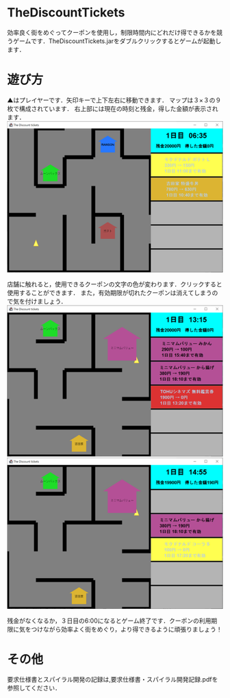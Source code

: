 # TheDiscountTickets
効率良く街をめぐってクーポンを使用し，制限時間内にどれだけ得できるかを競うゲームです．TheDiscountTickets.jarをダブルクリックするとゲームが起動します．

# 遊び方
▲はプレイヤーです．矢印キーで上下左右に移動できます．  マップは３×３の９枚で構成されています．
右上部には現在の時刻と残金，得した金額が表示されます．  
![Image 1](/images/image1.png)


店舗に触れると，使用できるクーポンの文字の色が変わります．クリックすると使用することができます． また，有効期限が切れたクーポンは消えてしまうので気を付けましょう．  
![Image 2](/images/image2.png)
![Image 3](/images/image3.png)

残金がなくなるか，３日目の6:00になるとゲーム終了です．クーポンの利用期限に気をつけながら効率よく街をめぐり，より得できるように頑張りましょう！

# その他
要求仕様書とスパイラル開発の記録は,要求仕様書・スパイラル開発記録.pdfを参照してください．

